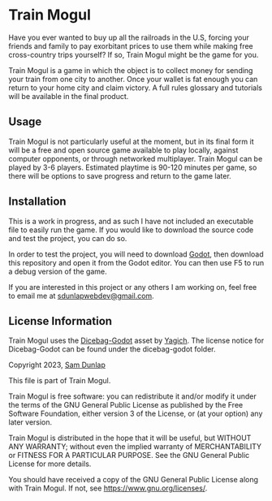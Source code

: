 # Train Mogul

Have you ever wanted to buy up all the railroads in the U.S, forcing your friends and family to pay exorbitant prices to use them while making free cross-country trips yourself? If so, Train Mogul might be the game for you.

Train Mogul is a game in which the object is to collect money for sending your train from one city to another. Once your wallet is fat enough you can return to your home city and claim victory. A full rules glossary and tutorials will be available in the final product.

## Usage

Train Mogul is not particularly useful at the moment, but in its final form it will be a free and open source game available to play locally, against computer opponents, or through networked multiplayer. Train Mogul can be played by 3-6 players. Estimated playtime is 90-120 minutes per game, so there will be options to save progress and return to the game later.

## Installation

This is a work in progress, and as such I have not included an executable file to easily run the game. If you would like to download the source code and test the project, you can do so.

In order to test the project, you will need to download [Godot](https://godotengine.org), then download this repository and open it from the Godot editor. You can then use F5 to run a debug version of the game.

If you are interested in this project or any others I am working on, feel free to email me at sdunlapwebdev@gmail.com.

## License Information

Train Mogul uses the [Dicebag-Godot](https://github.com/Yagich/dicebag-godot) asset by [Yagich](https://github.com/Yagich). The license notice for Dicebag-Godot can be found under the dicebag-godot folder.

Copyright 2023, [Sam Dunlap](https://github.com/Sam-Dunlap)

This file is part of Train Mogul.

Train Mogul is free software: you can redistribute it and/or modify it under the terms of the GNU General Public License as published by the Free Software Foundation, either version 3 of the License, or (at your option) any later version.

Train Mogul is distributed in the hope that it will be useful, but WITHOUT ANY WARRANTY; without even the implied warranty of MERCHANTABILITY or FITNESS FOR A PARTICULAR PURPOSE. See the GNU General Public License for more details.

You should have received a copy of the GNU General Public License along with Train Mogul. If not, see <https://www.gnu.org/licenses/>.
